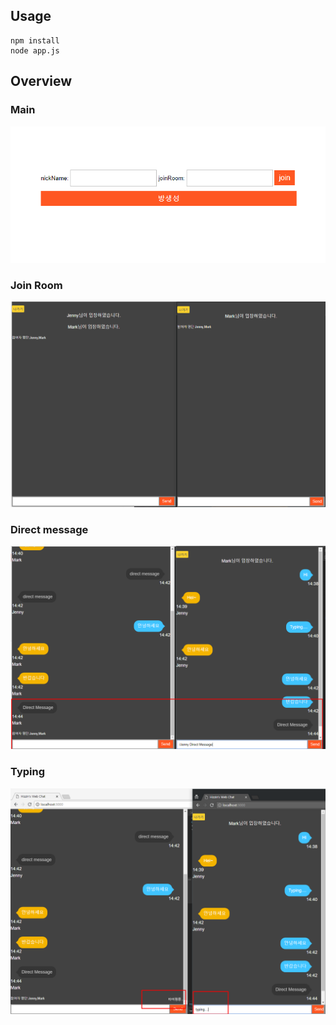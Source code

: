 ## Usage
<pre><code>npm install 
node app.js</code></pre>

## Overview

### Main
![main](/public/images/main.png)

### Join Room
![main](/public/images/join-room.png)

### Direct message
![main](/public/images/direct-message.png)

### Typing 
![main](/public/images/typing.png)

